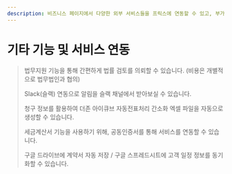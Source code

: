 ```yaml
---
description: 비즈니스 페이지에서 다양한 외부 서비스들을 프릭스에 연동할 수 있고, 부가적인 기능들을 사용할 수 있습니다.
---
```


# 기타 기능 및 서비스 연동

> 법무지원 기능을 통해 간편하게 법률 검토를 의뢰할 수 있습니다. (비용은 개별적으로 법무법인과 협의)
>
> Slack(슬랙) 연동으로 알림을 슬랙 채널에서 받아보실 수 있습니다.
>
> 청구 정보를 활용하여 더존 아이큐브 자동전표처리 간소화 엑셀 파일을 자동으로 생성할 수 있습니다.&#x20;
>
> 세금계산서 기능을 사용하기 위해, 공동인증서를 통해 서비스를 연동할 수 있습니다.
>
> 구글 드라이브에 계약서 자동 저장 / 구글 스프레드시트에 고객 일정 정보를 동기화할 수 있습니다.&#x20;

